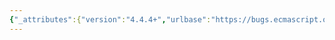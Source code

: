 ```yaml
---
{"_attributes":{"version":"4.4.4+","urlbase":"https://bugs.ecmascript.org/","maintainer":"dherman@mozilla.com"},"bug":{"bug_id":1822,"creation_ts":"2013-08-27 11:23:00 -0700","short_desc":"9.1.10: \"Object\"","delta_ts":"2013-09-27 14:47:07 -0700","product":"Draft for 6th Edition","component":"editorial issue","version":"Rev 17: August 23, 2013 Draft","rep_platform":"All","op_sys":"All","bug_status":"RESOLVED","resolution":"FIXED","priority":"Normal","bug_severity":"minor","everconfirmed":true,"reporter":{"uid":"jmdyck","name":"Michael Dyck"},"assigned_to":{"uid":"allen","name":"Allen Wirfs-Brock"},"long_desc":[{"commentid":5230,"comment_count":0,"who":{"uid":"jmdyck","name":"Michael Dyck"},"bug_when":"2013-08-27 11:23:53 -0700","thetext":"In 9.1.10 \"ToPropertyKey\",\nstep 2 says:\n    If argument is an exotic Symbol Object, then\n\ns|Object|object|"},{"commentid":5365,"comment_count":1,"who":{"uid":"allen","name":"Allen Wirfs-Brock"},"bug_when":"2013-09-10 12:56:50 -0700","thetext":"fixed in rev19 editor's draft\n\n7.1.10"},{"commentid":5515,"comment_count":2,"who":{"uid":"allen","name":"Allen Wirfs-Brock"},"bug_when":"2013-09-27 14:47:07 -0700","thetext":"fixed in rev19"}]}}
---
```

